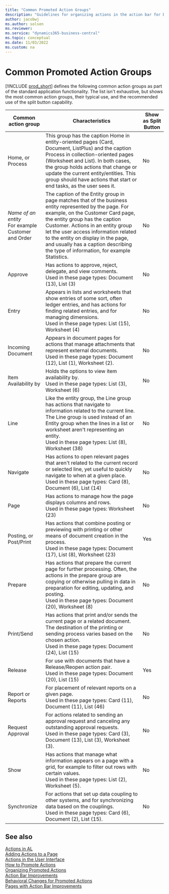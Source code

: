 ```yaml
---
title: "Common Promoted Action Groups"
description: "Guidelines for organizing actions in the action bar for Dynamics 365 Business Central"
author: jacobwj
ms.author: solsen
ms.reviewer: 
ms.service: "dynamics365-business-central"
ms.topic: conceptual
ms.date: 11/03/2022
ms.custom: na
---
```


# Common Promoted Action Groups

[!INCLUDE [prod_short](includes/prod_short.md)] defines the following common action groups as part of the standard application functionality. The list isn't exhaustive, but shows the most common action groups, their typical use, and the recommended use of the split button capability.  


| Common action group | Characteristics | Show as Split Button  |
|---------------------|-----------------|-----------------------|
|Home, or Process | This group has the caption Home in entity-oriented pages (Card, Document, ListPlus) and the caption Process in collection-oriented pages (Worksheet and List). In both cases, the group holds actions that change or update the current entity/entities. This group should have actions that start or end tasks, as the user sees it. | No |
|*Name of an entity* <br>For example Customer and Order | The caption of the Entity group in page matches that of the business entity represented by the page. For example, on the Customer Card page, the entity group has the caption Customer. Actions in an entity group let the user access information related to the entity on display in the page, and usually has a caption describing the type of information, for example Statistics.  | No | 
| Approve | Has actions to approve, reject, delegate, and view comments.<br> Used in these page types: Document (13), List (3) | No | 
| Entry  | Appears in lists and worksheets that show entries of some sort, often ledger entries, and has actions for finding related entries, and for managing dimensions. <br>Used in these page types: List (15), Worksheet (4) | No | 
| Incoming Document  | Appears in document pages for actions that manage attachments that represent external documents. <br>Used in these page types: Document (12), List (1), Worksheet (2).| No |
| Item Availability by  | Holds the options to view item availability by.<br> Used in these page types: List (3), Worksheet (6) | No | 
| Line | Like the entity group, the Line group has actions that navigate to information related to the current line. The Line group is used instead of an Entity group when the lines in a list or worksheet aren't representing an entity. <br>Used in these page types: List (8), Worksheet (38) | No | 
| Navigate  | Has actions to open relevant pages that aren't related to the current record or selected line, yet useful to quickly navigate to when at a given place. <br>Used in these page types: Card (8), Document (6), List (14) | No | 
| Page  | Has actions to manage how the page displays columns and rows.<br> Used in these page types: Worksheet (23) | No |
| Posting, or Post/Print  | Has actions that combine posting or previewing with printing or other means of document creation in the process. <br>Used in these page types: Document (17), List (8), Worksheet (23) | Yes |
| Prepare  | Has actions that prepare the current page for further processing. Often, the actions in the prepare group are copying or otherwise pulling in data in preparation for editing, updating, and posting.<br> Used in these page types: Document (20), Worksheet (8) | No |
| Print/Send  | Has actions that print and/or sends the current page or a related document. The destination of the printing or sending process varies based on the chosen action.<br> Used in these page types: Document (24), List (15) | No |
| Release | For use with documents that have a Release/Reopen action pair. <br>Used in these page types: Document (20), List (15) | Yes  |
| Report or Reports | For placement of relevant reports on a given page. <br>Used in these page types: Card (11), Document (11), List (46) | No |
| Request Approval  | For actions related to sending an approval request and canceling any outstanding approval requests.<br> Used in these page types: Card (3), Document (13), List (3), Worksheet (3).| No |
| Show  | Has actions that manage what information appears on a page with a grid, for example to filter out rows with certain values.<br> Used in these page types: List (2), Worksheet (5). | No |
| Synchronize | For actions that set up data coupling to other systems, and for synchronizing data based on the couplings.<br> Used in these page types: Card (6), Document (2), List (15). | No | 


## See also

[Actions in AL](devenv-actions-overview.md)  
[Adding Actions to a Page](devenv-adding-actions-to-a-page.md)  
[Actions in the User Interface](devenv-actions-user-interface.md)  
[How to Promote Actions](devenv-promoted-actions.md)  
[Organizing Promoted Actions](devenv-organizing-promoted-actions.md)  
[Action Bar Improvements](devenv-action-bar-improvements.md)  
[Behavioral Changes for Promoted Actions](devenv-promoted-actions-behavioral-changes.md)  
[Pages with Action Bar Improvements](devenv-pages-action-bar-improvements.md)  